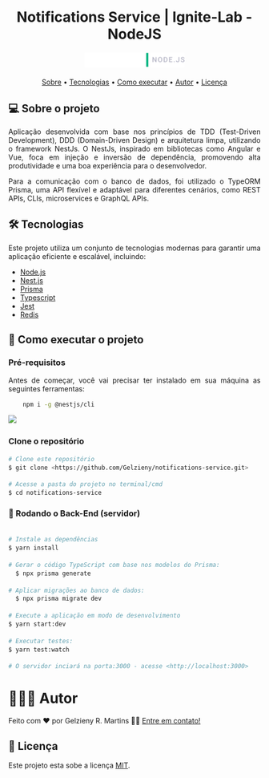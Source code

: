 <h1 align="center">
Notifications Service | Ignite-Lab - NodeJS
</h1>

<h4 align="center">
  <div>
    <img alt="Logo" title="#logo" src="public/ignite-lab.svg" width="200"/>
  <div>
</h4>

<p align="center">
 <a href="#-sobre-o-projeto">Sobre</a> •
 <a href="#-tecnologias">Tecnologias</a> • 
 <a href="#-como-executar-o-projeto">Como executar</a> • 
 <a href="#-autor">Autor</a> • 
 <a href="#user-content--licença">Licença</a>
</p>


## 💻 Sobre o projeto

<p align="justify">
Aplicação desenvolvida com base nos princípios de TDD (Test-Driven Development), DDD (Domain-Driven Design) e arquitetura limpa, utilizando o framework NestJs. O NestJs, inspirado em bibliotecas como Angular e Vue, foca em injeção e inversão de dependência, promovendo alta produtividade e uma boa experiência para o desenvolvedor.
</p>

<p align="justify">
Para a comunicação com o banco de dados, foi utilizado o TypeORM Prisma, uma API flexível e adaptável para diferentes cenários, como REST APIs, CLIs, microservices e GraphQL APIs.
</p>

## 🛠 Tecnologias

<p align="justify">Este projeto utiliza um conjunto de tecnologias modernas para garantir uma aplicação eficiente e escalável, incluindo:</p>

  * [Node.js](https://nodejs.org/en/)
  * [Nest.js](https://docs.nestjs.com/)
  * [Prisma](https://www.prisma.io/)
  * [Typescript](https://www.typescriptlang.org/)
  * [Jest](https://jestjs.io/)
  * [Redis](https://redis.io/)


## 🚀 Como executar o projeto

### Pré-requisitos

<p align="justify">Antes de começar, você vai precisar ter instalado em sua máquina as seguintes ferramentas:</p>

```bash
    npm i -g @nestjs/cli
```

<a href="https://skillicons.dev">
  <img src="https://skillicons.dev/icons?i=git,nodejs,vscode" />
</a>

### Clone o repositório

```bash
# Clone este repositório
$ git clone <https://github.com/Gelzieny/notifications-service.git>

# Acesse a pasta do projeto no terminal/cmd
$ cd notifications-service
```

### 🎲 Rodando o Back-End (servidor)

```bash

# Instale as dependências
$ yarn install

# Gerar o código TypeScript com base nos modelos do Prisma:
  $ npx prisma generate

# Aplicar migrações ao banco de dados:
  $ npx prisma migrate dev

# Execute a aplicação em modo de desenvolvimento
$ yarn start:dev

# Executar testes:
$ yarn test:watch

# O servidor inciará na porta:3000 - acesse <http://localhost:3000>
```

# 🧑🏻‍💻 Autor

Feito com ❤️ por Gelzieny R. Martins 👋🏽 [Entre em contato!](https://www.linkedin.com/in/gelzieny/)


## 📝 Licença

Este projeto esta sobe a licença [MIT](./LICENSE).
